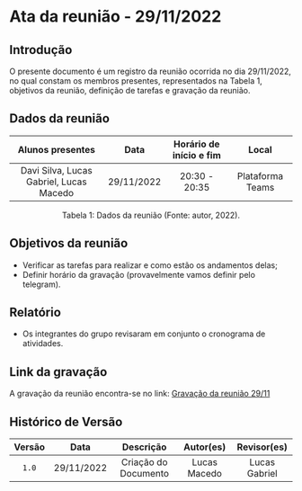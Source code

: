 # Ata da reunião - 29/11/2022

## Introdução

O presente documento é um registro da reunião ocorrida no dia 29/11/2022, no qual constam os membros presentes, representados na Tabela 1, objetivos da reunião, definição de tarefas e gravação da reunião.

## Dados da reunião

|            Alunos presentes             |    Data    | Horário de início e fim |      Local       |
| :-------------------------------------: | :--------: | :---------------------: | :--------------: |
| Davi Silva, Lucas Gabriel, Lucas Macedo | 29/11/2022 |      20:30 - 20:35      | Plataforma Teams |

<div style="text-align: center">
<p> Tabela 1: Dados da reunião (Fonte: autor, 2022). </p>
</div>

## Objetivos da reunião

- Verificar as tarefas para realizar e como estão os andamentos delas;
- Definir horário da gravação (provavelmente vamos definir pelo telegram).

## Relatório

- Os integrantes do grupo revisaram em conjunto o cronograma de atividades.

## Link da gravação

A gravação da reunião encontra-se no link: [Gravação da reunião 29/11](https://youtu.be/O3Al3dMUxuk)

## Histórico de Versão

| Versão |    Data    |      Descrição       |  Autor(es)   |  Revisor(es)  |
| :----: | :--------: | :------------------: | :----------: | :-----------: |
| `1.0`  | 29/11/2022 | Criação do Documento | Lucas Macedo | Lucas Gabriel |
